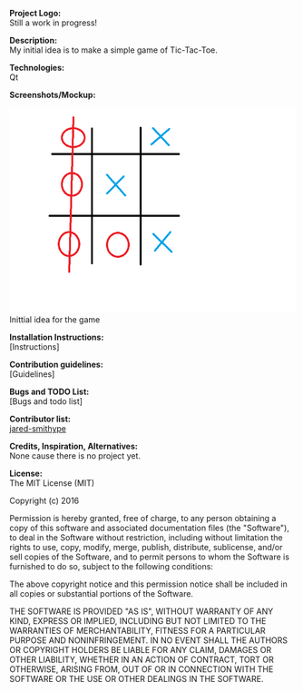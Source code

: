 <b>Project Logo:</b><br />
Still a work in progress!<br />

<b>Description:</b><br />
My initial idea is to make a simple game of Tic-Tac-Toe.<br />

<b>Technologies:</b><br />
Qt<br />

<b>Screenshots/Mockup:</b><br />

![Alt text](/images/ExampleScreenshot1.png)
<br />
Inittial idea for the game

<b>Installation Instructions:</b><br />
[Instructions]<br />

<b>Contribution guidelines:</b><br />
[Guidelines]<br />

<b>Bugs and TODO List:</b><br />
[Bugs and todo list]<br />

<b>Contributor list:</b><br />
[jared-smithype](https://github.com/jared-smithype)<br />

<b>Credits, Inspiration, Alternatives:</b><br />
None cause there is no project yet.<br />

<b>License:</b><br />
The MIT License (MIT)<br />

Copyright (c) 2016

Permission is hereby granted, free of charge, to any person obtaining a copy of this software and associated documentation files (the "Software"), to deal in the Software without restriction, including without limitation the rights to use, copy, modify, merge, publish, distribute, sublicense, and/or sell copies of the Software, and to permit persons to whom the Software is furnished to do so, subject to the following conditions:

The above copyright notice and this permission notice shall be included in all copies or substantial portions of the Software.

THE SOFTWARE IS PROVIDED "AS IS", WITHOUT WARRANTY OF ANY KIND, EXPRESS OR IMPLIED, INCLUDING BUT NOT LIMITED TO THE WARRANTIES OF MERCHANTABILITY, FITNESS FOR A PARTICULAR PURPOSE AND NONINFRINGEMENT. IN NO EVENT SHALL THE AUTHORS OR COPYRIGHT HOLDERS BE LIABLE FOR ANY CLAIM, DAMAGES OR OTHER LIABILITY, WHETHER IN AN ACTION OF CONTRACT, TORT OR OTHERWISE, ARISING FROM, OUT OF OR IN CONNECTION WITH THE SOFTWARE OR THE USE OR OTHER DEALINGS IN THE SOFTWARE.
